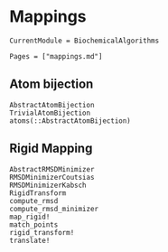 # Mappings
```@meta
CurrentModule = BiochemicalAlgorithms
```

```@index
Pages = ["mappings.md"]
```

## Atom bijection
```@docs
AbstractAtomBijection
TrivialAtomBijection
atoms(::AbstractAtomBijection)
```

## Rigid Mapping
```@docs
AbstractRMSDMinimizer
RMSDMinimizerCoutsias
RMSDMinimizerKabsch
RigidTransform
compute_rmsd
compute_rmsd_minimizer
map_rigid!
match_points
rigid_transform!
translate!
```
